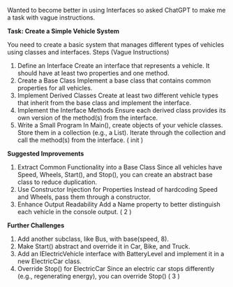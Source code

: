 Wanted to become better in using Interfaces so asked ChatGPT to make me a task with vague instructions.

**Task: Create a Simple Vehicle System**

You need to create a basic system that manages different types of vehicles using classes and interfaces.
Steps (Vague Instructions)
1. Define an Interface
    Create an interface that represents a vehicle.
    It should have at least two properties and one method.
2. Create a Base Class
    Implement a base class that contains common properties for all vehicles.
3. Implement Derived Classes
    Create at least two different vehicle types that inherit from the base class and implement the interface.
4. Implement the Interface Methods
    Ensure each derived class provides its own version of the method(s) from the interface.
5. Write a Small Program
    In Main(), create objects of your vehicle classes.
    Store them in a collection (e.g., a List).
    Iterate through the collection and call the method(s) from the interface.
( init )

**Suggested Improvements**
1. Extract Common Functionality into a Base Class
    Since all vehicles have Speed, Wheels, Start(), and Stop(), you can create an abstract base class to reduce duplication.
2. Use Constructor Injection for Properties
    Instead of hardcoding Speed and Wheels, pass them through a constructor.
3. Enhance Output Readability
    Add a Name property to better distinguish each vehicle in the console output.
( 2 )

**Further Challenges**
1. Add another subclass, like Bus, with base(speed, 8).
2. Make Start() abstract and override it in Car, Bike, and Truck.
3. Add an IElectricVehicle interface with BatteryLevel and implement it in a new ElectricCar class.
4. Override Stop() for ElectricCar
    Since an electric car stops differently (e.g., regenerating energy), you can override Stop()
( 3 )
